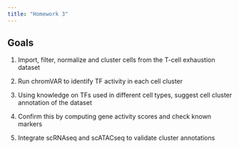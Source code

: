 ```yaml
---
title: "Homework 3"
---
```


## Goals

1. Import, filter, normalize and cluster cells from the T-cell exhaustion dataset  

2. Run chromVAR to identify TF activity in each cell cluster  

3. Using knowledge on TFs used in different cell types, suggest cell cluster annotation of the dataset  

4. Confirm this by computing gene activity scores and check known markers  

5. Integrate scRNAseq and scATACseq to validate cluster annotations

